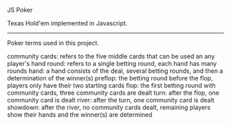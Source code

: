 JS Poker

Texas Hold'em implemented in Javascript.

------------------------------------

Poker terms used in this project.

community cards: refers to the five middle cards that can be used an any player's hand
round: refers to a single betting round, each hand has many rounds
hand: a hand consists of the deal, several betting rounds, and then a determination of the winner(s)
preflop: the betting round before the flop, players only have their two starting cards
flop: the first betting round with community cards, three community cards are dealt
turn: after the flop, one community card is dealt
river: after the turn, one community card is dealt
showdown: after the river, no community cards dealt, remaining players show their hands and the winner(s) are determined